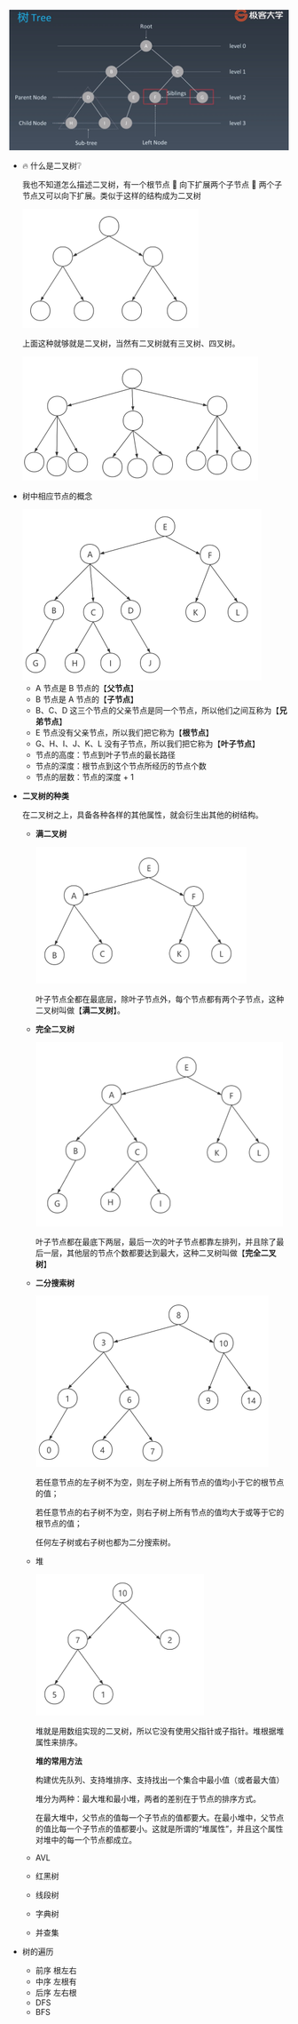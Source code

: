 ![image-20200324214152258](../.vuepress/public/image-20200324214152258.png)



- :fire: 什么是二叉树:grey_question:

  我也不知道怎么描述二叉树，有一个根节点 :red_circle: 向下扩展两个子节点 :red_circle: 两个子节点又可以向下扩展。类似于这样的结构成为二叉树

  <img src="../.vuepress/public/image-20200318164309773.png" alt="image-20200318164309773" style="zoom:50%;" />

  上面这种就够就是二叉树，当然有二叉树就有三叉树、四叉树。

  <img src="../.vuepress/public/image-20200318164534883.png" alt="image-20200318164534883" style="zoom:50%;" />



- 树中相应节点的概念

  <img src="../.vuepress/public/image-20200318165011873.png" alt="image-20200318165011873" style="zoom:50%;" />

  - A 节点是 B 节点的【**父节点**】
  - B 节点是 A 节点的【**子节点**】
  - B、C、D 这三个节点的父亲节点是同一个节点，所以他们之间互称为【**兄弟节点**】
  - E 节点没有父亲节点，所以我们把它称为【**根节点**】
  - G、H、I、J、K、L 没有子节点，所以我们把它称为【**叶子节点**】
  - 节点的高度：节点到叶子节点的最长路径
  - 节点的深度：根节点到这个节点所经历的节点个数
  - 节点的层数：节点的深度 + 1

  

- **二叉树的种类**

  在二叉树之上，具备各种各样的其他属性，就会衍生出其他的树结构。

  - **满二叉树**

    <img src="../.vuepress/public/image-20200318170240608.png" alt="image-20200318170240608" style="zoom:50%;" />

    叶子节点全都在最底层，除叶子节点外，每个节点都有两个子节点，这种二叉树叫做【**满二叉树**】。

    

  - **完全二叉树**

    <img src="../.vuepress/public/image-20200318170532465.png" alt="image-20200318170532465" style="zoom:50%;" />

    叶子节点都在最底下两层，最后一次的叶子节点都靠左排列，并且除了最后一层，其他层的节点个数都要达到最大，这种二叉树叫做【**完全二叉树**】

    

  - **二分搜索树**

    <img src="../.vuepress/public/image-20200318171007366.png" alt="image-20200318171007366" style="zoom:50%;" />

    若任意节点的左子树不为空，则左子树上所有节点的值均小于它的根节点的值；

    若任意节点的右子树不为空，则右子树上所有节点的值均大于或等于它的根节点的值；

    任何左子树或右子树也都为二分搜索树。

    

  - 堆

    <img src="../.vuepress/public/image-20200318195545250.png" alt="image-20200318195545250" style="zoom:50%;" />

    堆就是用数组实现的二叉树，所以它没有使用父指针或子指针。堆根据堆属性来排序。

    

    **堆的常用方法**

    构建优先队列、支持堆排序、支持找出一个集合中最小值（或者最大值）

    堆分为两种：最大堆和最小堆，两者的差别在于节点的排序方式。

    在最大堆中，父节点的值每一个子节点的值都要大。在最小堆中，父节点的值比每一个子节点的值都要小。这就是所谓的“堆属性”，并且这个属性对堆中的每一个节点都成立。

    

  - AVL

  - 红黑树
  
  - 线段树
  
  - 字典树
  
  - 并查集

- 树的遍历
  - 前序 根左右
  - 中序 左根有
  - 后序 左右根
  - DFS 
  - BFS